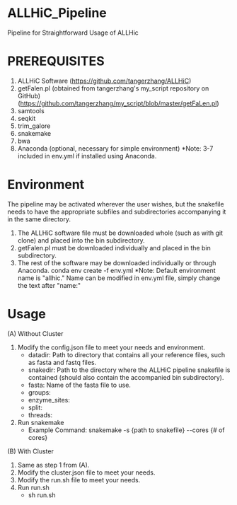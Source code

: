 # ALLHiC_Pipeline
Pipeline for Straightforward Usage of ALLHic

# PREREQUISITES
1. ALLHiC Software (https://github.com/tangerzhang/ALLHiC)
2. getFalen.pl (obtained from tangerzhang's my_script repository on GitHub) (https://github.com/tangerzhang/my_script/blob/master/getFaLen.pl)
3. samtools
4. seqkit
5. trim_galore
6. snakemake
7. bwa
8. Anaconda (optional, necessary for simple environment)
*Note: 3-7 included in env.yml if installed using Anaconda.

# Environment
The pipeline may be activated wherever the user wishes, but the snakefile needs to have the appropriate subfiles and subdirectories accompanying it in the same directory.
1. The ALLHiC software file must be downloaded whole (such as with git clone) and placed into the bin subdirectory.
2. getFalen.pl must be downloaded individually and placed in the bin subdirectory.
3. The rest of the software may be downloaded individually or through Anaconda.
	 conda env create -f env.yml
	 *Note: Default environment name is "allhic." Name can be modified in env.yml file, simply change the text after "name:"
   
# Usage
(A) Without Cluster
1. Modify the config.json file to meet your needs and environment.
	* datadir: Path to directory that contains all your reference files, such as fasta and fastq files.
	* snakedir: Path to the directory where the ALLHiC pipeline snakefile is contained (should also contain the accompanied bin subdirectory).
	* fasta: Name of the fasta file to use.
	* groups:
	* enzyme_sites:
	* split:
	* threads:
2. Run snakemake
	* Example Command: snakemake -s {path to snakefile} --cores {# of cores}

(B) With Cluster
1. Same as step 1 from (A).
2. Modify the cluster.json file to meet your needs.
3. Modify the run.sh file to meet your needs.
4. Run run.sh
	* sh run.sh
